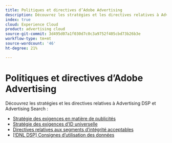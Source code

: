 ```yaml
---
title: Politiques et directives d’Adobe Advertising
description: Découvrez les stratégies et les directives relatives à Advertising DSP et Advertising Search.
index: true
cloud: Experience Cloud
product: advertising cloud
source-git-commit: 3d495d07a1f030d7c0c3a9752f405cbd73b26b3e
workflow-type: tm+mt
source-wordcount: '46'
ht-degree: 21%

---
```


# Politiques et directives d’Adobe Advertising

Découvrez les stratégies et les directives relatives à Advertising DSP et Advertising Search :

+ [Stratégie des exigences en matière de publicités](/help/policies/ad-requirements-policy.md)
+ [Stratégie des exigences d’ID universelle](/help/policies/universal-id-policy.md)
+ [Directives relatives aux segments d’intégrité acceptables](/help/policies/health-segment-guidelines.md)
+ [[!DNL DSP] Consignes d’utilisation des données](/help/policies/data-usage-guidelines.md)
